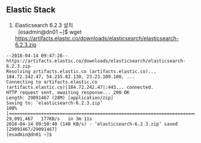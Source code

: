 ## Elastic Stack  
  
1) Elasticsearch 6.2.3 설치  
  
[esadmin@dn01 ~]$ wget https://artifacts.elastic.co/downloads/elasticsearch/elasticsearch-6.2.3.zip  
~~~
--2018-04-14 09:47:26--  https://artifacts.elastic.co/downloads/elasticsearch/elasticsearch-6.2.3.zip
Resolving artifacts.elastic.co (artifacts.elastic.co)... 184.72.242.47, 54.235.82.130, 23.23.109.100, ...
Connecting to artifacts.elastic.co (artifacts.elastic.co)|184.72.242.47|:443... connected.
HTTP request sent, awaiting response... 200 OK
Length: 29091467 (28M) [application/zip]
Saving to: ‘elasticsearch-6.2.3.zip’
100%[=================================================================================>] 29,091,467   177KB/s   in 3m 11s 
2018-04-14 09:50:40 (148 KB/s) - ‘elasticsearch-6.2.3.zip’ saved [29091467/29091467]
[esadmin@dn01 ~]$ 
~~~
